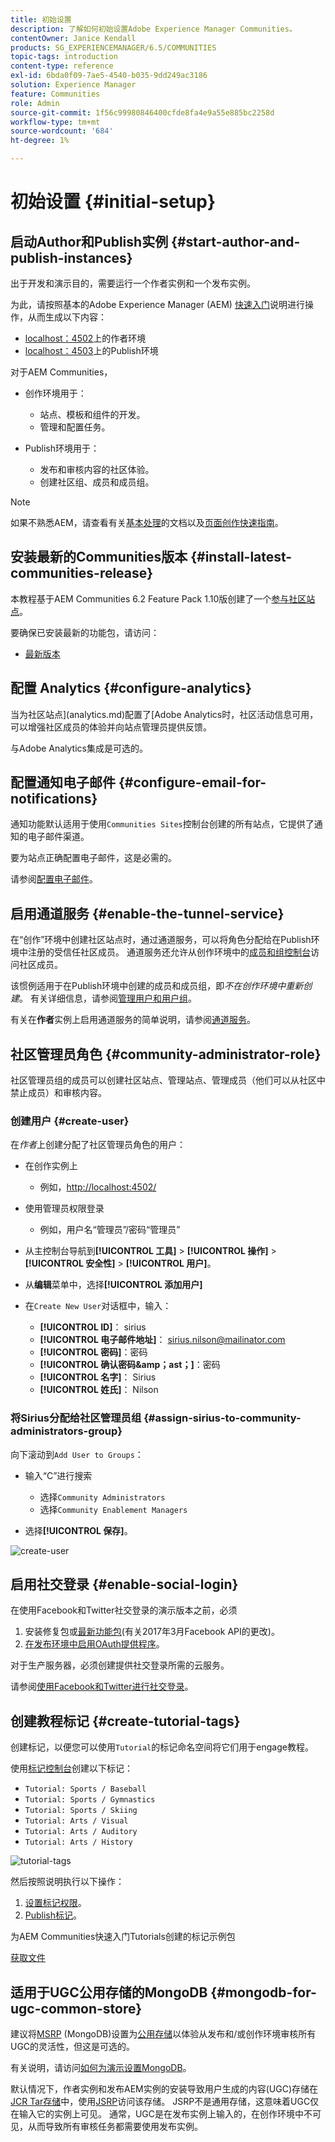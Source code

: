 ```yaml
---
title: 初始设置
description: 了解如何初始设置Adobe Experience Manager Communities。
contentOwner: Janice Kendall
products: SG_EXPERIENCEMANAGER/6.5/COMMUNITIES
topic-tags: introduction
content-type: reference
exl-id: 6bda0f09-7ae5-4540-b035-9dd249ac3186
solution: Experience Manager
feature: Communities
role: Admin
source-git-commit: 1f56c99980846400cfde8fa4e9a55e885bc2258d
workflow-type: tm+mt
source-wordcount: '684'
ht-degree: 1%

---
```


# 初始设置 {#initial-setup}

## 启动Author和Publish实例 {#start-author-and-publish-instances}

出于开发和演示目的，需要运行一个作者实例和一个发布实例。

为此，请按照基本的Adobe Experience Manager (AEM) [快速入门](../../help/sites-deploying/deploy.md#getting-started)说明进行操作，从而生成以下内容：

* [localhost：4502](http://localhost:4502/)上的作者环境
* [localhost：4503](http://localhost:4503/)上的Publish环境

对于AEM Communities，

* 创作环境用于：

   * 站点、模板和组件的开发。
   * 管理和配置任务。

* Publish环境用于：

   * 发布和审核内容的社区体验。
   * 创建社区组、成员和成员组。

>[!NOTE]
>
>如果不熟悉AEM，请查看有关[基本处理](../../help/sites-authoring/basic-handling.md)的文档以及[页面创作快速指南](../../help/sites-authoring/qg-page-authoring.md)。

## 安装最新的Communities版本 {#install-latest-communities-release}

本教程基于AEM Communities 6.2 Feature Pack 1.10版创建了一个[参与社区站点](overview.md#engagement-community)。

要确保已安装最新的功能包，请访问：

* [最新版本](deploy-communities.md#latest-releases)

## 配置 Analytics {#configure-analytics}

当为社区站点](analytics.md)配置了[Adobe Analytics时，社区活动信息可用，可以增强社区成员的体验并向站点管理员提供反馈。

与Adobe Analytics集成是可选的。

## 配置通知电子邮件 {#configure-email-for-notifications}

通知功能默认适用于使用`Communities Sites`控制台创建的所有站点，它提供了通知的电子邮件渠道。

要为站点正确配置电子邮件，这是必需的。

请参阅[配置电子邮件](email.md)。

## 启用通道服务 {#enable-the-tunnel-service}

在“创作”环境中创建社区站点时，通过通道服务，可以将角色分配给在Publish环境中注册的受信任社区成员。 通道服务还允许从创作环境中的[成员和组控制台](members.md)访问社区成员。

该惯例适用于在Publish环境中创建的成员和成员组，即&#x200B;*不在创作环境中重新创建*。 有关详细信息，请参阅[管理用户和用户组](users.md)。

有关在&#x200B;**作者**&#x200B;实例上启用通道服务的简单说明，请参阅[通道服务](deploy-communities.md#tunnel-service-on-author)。

## 社区管理员角色 {#community-administrator-role}

社区管理员组的成员可以创建社区站点、管理站点、管理成员（他们可以从社区中禁止成员）和审核内容。

### 创建用户 {#create-user}

在&#x200B;*作者*&#x200B;上创建分配了社区管理员角色的用户：

* 在创作实例上

   * 例如，[http://localhost:4502/](http://localhost:4503/)

* 使用管理员权限登录

   * 例如，用户名“管理员”/密码“管理员”

* 从主控制台导航到&#x200B;**[!UICONTROL 工具]** > **[!UICONTROL 操作]** > **[!UICONTROL 安全性]** > **[!UICONTROL 用户]**。
* 从&#x200B;**编辑**&#x200B;菜单中，选择&#x200B;**[!UICONTROL 添加用户]**

* 在`Create New User`对话框中，输入：

   * **[!UICONTROL ID]**： sirius
   * **[!UICONTROL 电子邮件地址]**： sirius.nilson@mailinator.com
   * **[!UICONTROL 密码]**：密码
   * **[!UICONTROL 确认密码&amp;amp；ast；]**：密码
   * **[!UICONTROL 名字]**： Sirius
   * **[!UICONTROL 姓氏]**： Nilson

### 将Sirius分配给社区管理员组 {#assign-sirius-to-community-administrators-group}

向下滚动到`Add User to Groups`：

* 输入“C”进行搜索

   * 选择`Community Administrators`
   * 选择`Community Enablement Managers`

* 选择&#x200B;**[!UICONTROL 保存]**。

![create-user](assets/create-user.png)

## 启用社交登录 {#enable-social-login}

在使用Facebook和Twitter社交登录的演示版本之前，必须

1. 安装修复包或[最新功能包](deploy-communities.md#latestfeaturepack)(有关2017年3月Facebook API的更改)。
1. [在发布环境中启用OAuth提供程序](social-login.md#adobe-granite-oauth-authentication-handler)。

对于生产服务器，必须创建提供社交登录所需的云服务。

请参阅[使用Facebook和Twitter进行社交登录](social-login.md)。

## 创建教程标记 {#create-tutorial-tags}

创建标记，以便您可以使用`Tutorial`的标记命名空间将它们用于engage教程。

使用[标记控制台](../../help/sites-administering/tags.md#tagging-console)创建以下标记：

* `Tutorial: Sports / Baseball`
* `Tutorial: Sports / Gymnastics`
* `Tutorial: Sports / Skiing`
* `Tutorial: Arts / Visual`
* `Tutorial: Arts / Auditory`
* `Tutorial: Arts / History`

![tutorial-tags](assets/tutorial-tags.png)

然后按照说明执行以下操作：

1. [设置标记权限](../../help/sites-administering/tags.md#setting-tag-permissions)。
1. [Publish标记](../../help/sites-administering/tags.md#publishing-tags)。

为AEM Communities快速入门Tutorials创建的标记示例包

[获取文件](assets/tutorial_tags-v63.zip)

## 适用于UGC公用存储的MongoDB {#mongodb-for-ugc-common-store}

建议将[MSRP](msrp.md) (MongoDB)设置为[公用存储](working-with-srp.md)以体验从发布和/或创作环境审核所有UGC的灵活性，但这是可选的。

有关说明，请访问[如何为演示设置MongoDB](demo-mongo.md)。

默认情况下，作者实例和发布AEM实例的安装导致用户生成的内容(UGC)存储在[JCR Tar存储](../../help/sites-deploying/platform.md)中，使用[JSRP](jsrp.md)访问该存储。 JSRP不是通用存储，这意味着UGC仅在输入它的实例上可见。 通常，UGC是在发布实例上输入的，在创作环境中不可见，从而导致所有审核任务都需要使用发布实例。

